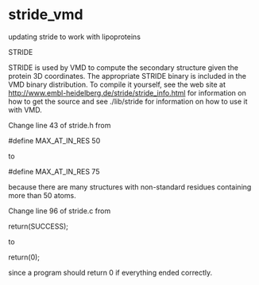 # stride_vmd
updating stride to work with lipoproteins


STRIDE

STRIDE is used by VMD to compute the secondary structure given the protein 3D coordinates. The appropriate STRIDE binary is included in the VMD binary distribution. To compile it yourself, see the web site at
http://www.embl-heidelberg.de/stride/stride_info.html for information on how to get the source and see ./lib/stride for information on how to use it with VMD.

Change line 43 of stride.h from

   #define MAX_AT_IN_RES             50

to

   #define MAX_AT_IN_RES             75

because there are many structures with non-standard residues containing more than 50 atoms.

Change line 96 of stride.c from

   return(SUCCESS);

to

   return(0);

since a program should return 0 if everything ended correctly.

